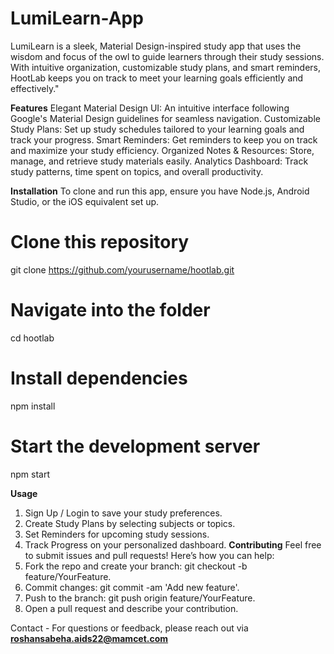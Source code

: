 # LumiLearn-App
LumiLearn is a sleek, Material Design-inspired study app that uses the wisdom and focus of the owl to guide learners through their study sessions. With intuitive organization, customizable study plans, and smart reminders, HootLab keeps you on track to meet your learning goals efficiently and effectively."

**Features**
Elegant Material Design UI: An intuitive interface following Google's Material Design guidelines for seamless navigation.
Customizable Study Plans: Set up study schedules tailored to your learning goals and track your progress.
Smart Reminders: Get reminders to keep you on track and maximize your study efficiency.
Organized Notes & Resources: Store, manage, and retrieve study materials easily.
Analytics Dashboard: Track study patterns, time spent on topics, and overall productivity.

**Installation**
To clone and run this app, ensure you have Node.js, Android Studio, or the iOS equivalent set up.
# Clone this repository
git clone https://github.com/yourusername/hootlab.git
# Navigate into the folder
cd hootlab
# Install dependencies
npm install
# Start the development server
npm start

**Usage**
1. Sign Up / Login to save your study preferences.
2. Create Study Plans by selecting subjects or topics.
3. Set Reminders for upcoming study sessions.
4. Track Progress on your personalized dashboard.
**Contributing**
Feel free to submit issues and pull requests! Here’s how you can help:
1. Fork the repo and create your branch: git checkout -b feature/YourFeature.
2. Commit changes: git commit -am 'Add new feature'.
3. Push to the branch: git push origin feature/YourFeature.
4. Open a pull request and describe your contribution.

Contact - 
For questions or feedback, please reach out via **roshansabeha.aids22@mamcet.com**

